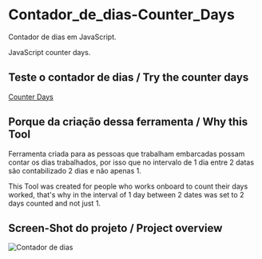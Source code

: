 # Contador_de_dias-Counter_Days

Contador de dias em JavaScript.

JavaScript counter days.

## Teste o contador de dias / Try the counter days

[Counter Days](https://calc-dias.netlify.app/)

## Porque da criação dessa ferramenta / Why this Tool

Ferramenta criada para as pessoas que trabalham embarcadas possam contar os dias trabalhados, por isso que no intervalo de 1 dia entre 2 datas são contabilizado 2 dias e não apenas 1.

This Tool was created for people who works onboard to count their days worked, that's why in the interval of 1 day between 2 dates was set to 2 days counted and not just 1.

## Screen-Shot do projeto / Project overview

![Contador de dias](https://github.com/gabrielmxavier/Contador_de_dias-Counter_Days/blob/master/Print-Screen.jpg](https://lh5.googleusercontent.com/TFko33DiZWro13ex0THze6CiVSRH_5L7umjUQOkiXXZsHpBYP2uLQKHjW1NMjqC63ZKUbyjmckK8wp-rRfSk8Mlk9hz7WHtsCWdMg05bOS9Z6pLzi5an7HosU_XKNUn8LQ=w1280)https://lh5.googleusercontent.com/TFko33DiZWro13ex0THze6CiVSRH_5L7umjUQOkiXXZsHpBYP2uLQKHjW1NMjqC63ZKUbyjmckK8wp-rRfSk8Mlk9hz7WHtsCWdMg05bOS9Z6pLzi5an7HosU_XKNUn8LQ=w1280)
